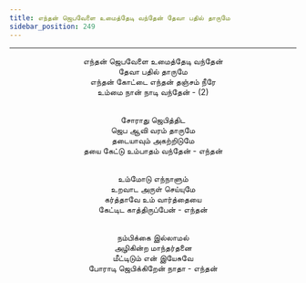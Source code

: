 ```yaml
---
title: எந்தன் ஜெபவேளை உமைத்தேடி வந்தேன் தேவா பதில் தாருமே
sidebar_position: 249
---
```


---
<center>
எந்தன் ஜெபவேளை உமைத்தேடி வந்தேன்<br/>
தேவா பதில் தாருமே<br/>
எந்தன் கோட்டை எந்தன் தஞ்சம் நீரே<br/>
உம்மை நான் நாடி வந்தேன் - (2)<br/><br/>

சோராது ஜெபித்திட<br/>
ஜெப ஆவி வரம் தாருமே<br/>
தடையாவும் அகற்றிடுமே<br/>
தயை கேட்டு உம்பாதம் வந்தேன்            - எந்தன்<br/><br/>

உம்மோடு எந்நாளும்<br/>
உறவாட அருள் செய்யுமே<br/>
கர்த்தாவே உம் வார்த்தையை<br/>
கேட்டிட காத்திருப்பேன்                - எந்தன்<br/><br/>

நம்பிக்கை இல்லாமல்<br/>
அழிகின்ற மாந்தர்தனை<br/>
மீட்டிடும் என் இயேசுவே<br/>
போராடி ஜெபிக்கிறேன் நாதா            - எந்தன்
</center>